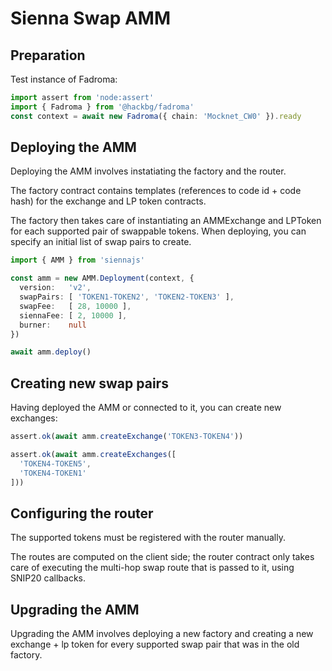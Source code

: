 # Sienna Swap AMM

## Preparation

Test instance of Fadroma:

```typescript
import assert from 'node:assert'
import { Fadroma } from '@hackbg/fadroma'
const context = await new Fadroma({ chain: 'Mocknet_CW0' }).ready
```

## Deploying the AMM

Deploying the AMM involves instatiating the factory and the router.

The factory contract contains templates (references to code id + code hash)
for the exchange and LP token contracts.

The factory then takes care of instantiating an AMMExchange and LPToken for each
supported pair of swappable tokens. When deploying, you can specify an initial
list of swap pairs to create.

```typescript
import { AMM } from 'siennajs'

const amm = new AMM.Deployment(context, {
  version:   'v2',
  swapPairs: [ 'TOKEN1-TOKEN2', 'TOKEN2-TOKEN3' ],
  swapFee:   [ 28, 10000 ],
  siennaFee: [ 2, 10000 ],
  burner:    null
})

await amm.deploy()
```

## Creating new swap pairs

Having deployed the AMM or connected to it, you can create new exchanges:

```typescript
assert.ok(await amm.createExchange('TOKEN3-TOKEN4'))

assert.ok(await amm.createExchanges([
  'TOKEN4-TOKEN5',
  'TOKEN4-TOKEN1'
]))
```

## Configuring the router

The supported tokens must be registered with the router manually.

The routes are computed on the client side; the router contract only
takes care of executing the multi-hop swap route that is passed to it,
using SNIP20 callbacks.

## Upgrading the AMM

Upgrading the AMM involves deploying a new factory and creating a new
exchange + lp token for every supported swap pair that was in the old factory.

